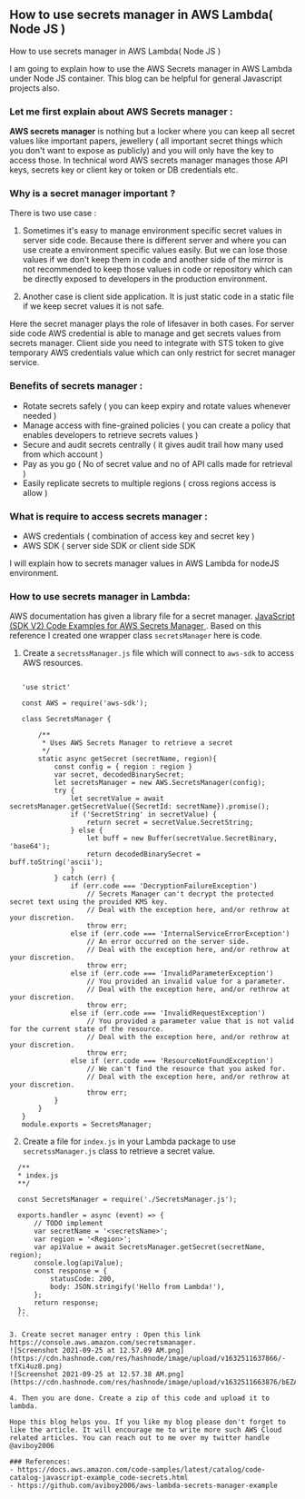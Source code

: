## How to use secrets manager in AWS Lambda( Node JS )

How to use secrets manager in AWS Lambda( Node JS ) 

I am going to explain how to use the AWS Secrets manager in AWS Lambda under Node JS container. This blog can be helpful for general Javascript projects also. 

### Let me first explain about AWS Secrets manager : 

**AWS secrets manager** is nothing but a locker where you can keep all secret values like important papers, jewellery ( all important secret things which you don't want to expose as publicly) and you will only have the key  to access those. In technical word AWS secrets manager manages those API keys, secrets key or client key or token or DB credentials etc. 

### Why is a secret manager important ? 

There is two use case : 

1. Sometimes it's easy to manage environment specific secret values in server side code. Because there is different server and where you can use create a environment specific values easily. But we can lose those values if we don't keep them in code and another side of the mirror is not recommended to keep those values in code or repository which can be directly exposed to developers in the production environment. 

2. Another case is client side application. It is just static code in a static file if we keep secret values it is not safe. 

Here the secret manager plays the role of lifesaver in both cases. For server side code AWS credential is able to manage and get secrets values from secrets manager. Client side you need to integrate with STS token to give temporary AWS credentials value which can only restrict for secret manager service. 

### Benefits of secrets manager : 

- Rotate secrets safely ( you can keep expiry and rotate values whenever needed )
- Manage access with fine-grained policies ( you can create a policy that enables developers to retrieve secrets values ) 
- Secure and audit secrets centrally ( it gives audit trail how many used from which account ) 
- Pay as you go ( No of secret value and no of API calls made for retrieval ) 
- Easily replicate secrets to multiple regions ( cross regions access is allow ) 

### What is require to access secrets manager : 

- AWS credentials ( combination of access key and secret key )
- AWS SDK ( server side SDK or client side SDK

I will explain how to secrets manager values in AWS Lambda for nodeJS environment. 

### How to use secrets manager in Lambda: 

AWS documentation has given a library file for a secret manager.  [JavaScript (SDK V2) Code Examples for AWS Secrets Manager ](https://github.com/awsdocs/aws-doc-sdk-examples/blob/master/javascript/example_code/secrets/secrets_getsecretvalue.js). Based on this reference I created one wrapper class `secretsManager` here is code.

1. Create a `secretssManager.js` file which will connect to `aws-sdk` to access AWS resources. 

 ```

    'use strict'

    const AWS = require('aws-sdk'); 

    class SecretsManager {
        
        /**
         * Uses AWS Secrets Manager to retrieve a secret
         */
        static async getSecret (secretName, region){
            const config = { region : region }
            var secret, decodedBinarySecret;
            let secretsManager = new AWS.SecretsManager(config);
            try {
                let secretValue = await secretsManager.getSecretValue({SecretId: secretName}).promise();
                if ('SecretString' in secretValue) {
                    return secret = secretValue.SecretString;
                } else {
                    let buff = new Buffer(secretValue.SecretBinary, 'base64');
                    return decodedBinarySecret = buff.toString('ascii');
                }
            } catch (err) {
                if (err.code === 'DecryptionFailureException')
                    // Secrets Manager can't decrypt the protected secret text using the provided KMS key.
                    // Deal with the exception here, and/or rethrow at your discretion.
                    throw err;
                else if (err.code === 'InternalServiceErrorException')
                    // An error occurred on the server side.
                    // Deal with the exception here, and/or rethrow at your discretion.
                    throw err;
                else if (err.code === 'InvalidParameterException')
                    // You provided an invalid value for a parameter.
                    // Deal with the exception here, and/or rethrow at your discretion.
                    throw err;
                else if (err.code === 'InvalidRequestException')
                    // You provided a parameter value that is not valid for the current state of the resource.
                    // Deal with the exception here, and/or rethrow at your discretion.
                    throw err;
                else if (err.code === 'ResourceNotFoundException')
                    // We can't find the resource that you asked for.
                    // Deal with the exception here, and/or rethrow at your discretion.
                    throw err;
            }
        } 
    }
    module.exports = SecretsManager;
  ```

2. Create a file for `index.js` in your Lambda package to use `secretssManager.js` class to retrieve a secret value. 

  ```
    /**
    * index.js 
    **/

    const SecretsManager = require('./SecretsManager.js');

    exports.handler = async (event) => {
        // TODO implement
        var secretName = '<secretsName>';
        var region = '<Region>';
        var apiValue = await SecretsManager.getSecret(secretName, region);
        console.log(apiValue); 
        const response = {
            statusCode: 200,
            body: JSON.stringify('Hello from Lambda!'),
        };
        return response;
    };
    ```

3. Create secret manager entry : Open this link https://console.aws.amazon.com/secretsmanager. 
![Screenshot 2021-09-25 at 12.57.09 AM.png](https://cdn.hashnode.com/res/hashnode/image/upload/v1632511637866/-tfXi4uz8.png)
![Screenshot 2021-09-25 at 12.57.38 AM.png](https://cdn.hashnode.com/res/hashnode/image/upload/v1632511663876/bEZAdkXd-.png)

4. Then you are done. Create a zip of this code and upload it to lambda. 

Hope this blog helps you. If you like my blog please don't forget to like the article. It will encourage me to write more such AWS Cloud related articles. You can reach out to me over my twitter handle @aviboy2006

### References: 
- https://docs.aws.amazon.com/code-samples/latest/catalog/code-catalog-javascript-example_code-secrets.html
- https://github.com/aviboy2006/aws-lambda-secrets-manager-example
